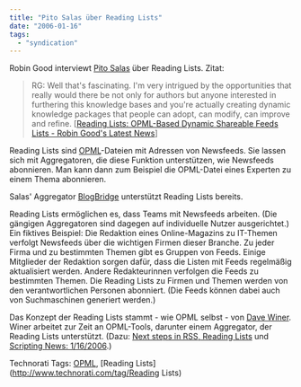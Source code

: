 ```yaml
---
title: "Pito Salas über Reading Lists"
date: "2006-01-16"
tags: 
  - "syndication"
---
```


Robin Good interviewt [Pito Salas](http://www.salas.com/) über Reading Lists. Zitat:

> RG: Well that's fascinating. I'm very intrigued by the opportunities that really would there be not only for authors but anyone interested in furthering this knowledge bases and you're actually creating dynamic knowledge packages that people can adopt, can modify, can improve and refine. \[[Reading Lists: OPML-Based Dynamic Shareable Feeds Lists - Robin Good's Latest News](http://www.masternewmedia.org/news/2005/12/08/reading_lists_opmlbased_dynamic_shareable.htm)\]

Reading Lists sind [OPML](http://www.opml.org/ "opml.org")\-Dateien mit Adressen von Newsfeeds. Sie lassen sich mit Aggregatoren, die diese Funktion unterstützen, wie Newsfeeds abonnieren. Man kann dann zum Beispiel die OPML-Datei eines Experten zu einem Thema abonnieren.

Salas' Aggregator [BlogBridge](http://www.blogbridge.com/) unterstützt Reading Lists bereits.

Reading Lists ermöglichen es, dass Teams mit Newsfeeds arbeiten. (Die gängigen Aggregatoren sind dagegen auf individuelle Nutzer ausgerichtet.) Ein fiktives Beispiel: Die Redaktion eines Online-Magazins zu IT-Themen verfolgt Newsfeeds über die wichtigen Firmen dieser Branche. Zu jeder Firma und zu bestimmten Themen gibt es Gruppen von Feeds. Einige Mitglieder der Redaktion sorgen dafür, dass die Listen mit Feeds regelmäßig aktualisiert werden. Andere Redakteurinnen verfolgen die Feeds zu bestimmten Themen. Die Reading Lists zu Firmen und Themen werden von den verantwortlichen Personen abonniert. (Die Feeds können dabei auch von Suchmaschinen generiert werden.)

Das Konzept der Reading Lists stammt - wie OPML selbst - von [Dave Winer](http://en.wikipedia.org/wiki/Dave_Winer "Wikipedia: Dave Winer"). Winer arbeitet zur Zeit an OPML-Tools, darunter einem Aggregator, der Reading Lists unterstützt. (Dazu: [Next steps in RSS, Reading Lists](http://www.reallysimplesyndication.com/2005/10/13) und [Scripting News: 1/16/2006](http://www.scripting.com/2006/01/16.html#When:12:48:20AM).)

  

Technorati Tags: [OPML](http://www.technorati.com/tag/OPML), [Reading Lists](http://www.technorati.com/tag/Reading Lists)
